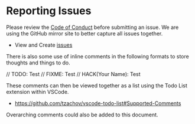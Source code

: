 # Reporting Issues
Please review the [Code of Conduct](CODE_OF_CONDUCT.md) before submitting an issue.
We are using the GitHub mirror site to better capture all issues together. 
- View and Create [issues](https://github.com/adamprocter/couchdoc-mirror/issues)

There is also some use of inline comments in the following formats to store thoughts and things to do.

// TODO: Test
// FIXME: Test
// HACK(Your Name): Test

These comments can then be viewed together as a list using the Todo List extension within VSCode.

- https://github.com/tzachov/vscode-todo-list#Supported-Comments

Overarching comments could also be added to this document.
